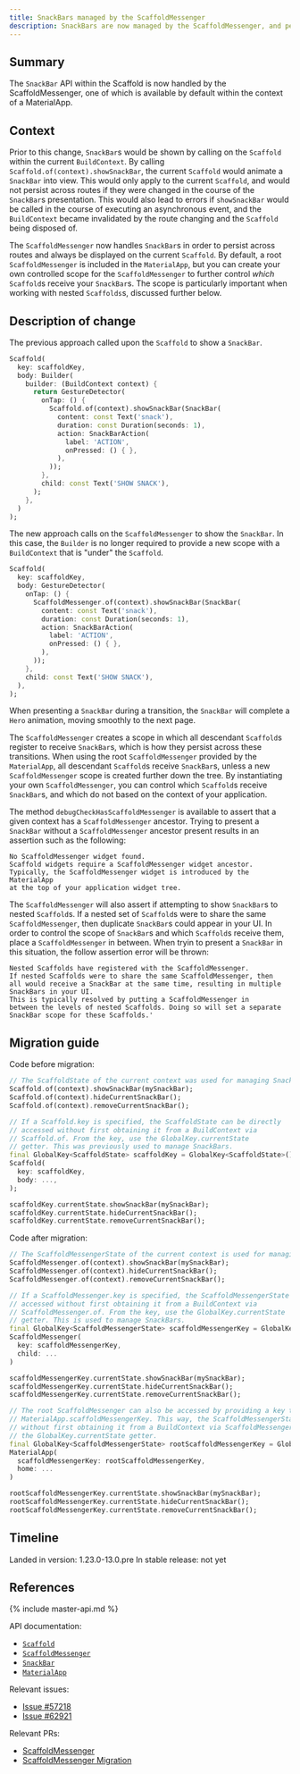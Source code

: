 ```yaml
---
title: SnackBars managed by the ScaffoldMessenger
description: SnackBars are now managed by the ScaffoldMessenger, and persist across routes.
---
```


## Summary

The `SnackBar` API within the Scaffold is now handled by the ScaffoldMessenger, one of which is
available by default within the context of a MaterialApp.

## Context

Prior to this change, `SnackBar`s would be shown by calling on the `Scaffold` within the current
`BuildContext`. By calling `Scaffold.of(context).showSnackBar`, the current `Scaffold` would animate
a `SnackBar` into view. This would only apply to the current `Scaffold`, and would not persist across
routes if they were changed in the course of the `SnackBar`s presentation. This would also lead to
errors if `showSnackBar` would be called in the course of executing an asynchronous event, and the
`BuildContext` became invalidated by the route changing and the `Scaffold` being disposed of.

The `ScaffoldMessenger` now handles `SnackBar`s in order to persist across routes and always be
displayed on the current `Scaffold`. By default, a root `ScaffoldMessenger` is included in the
`MaterialApp`, but you can create your own controlled scope for the `ScaffoldMessenger` to further
control _which_ `Scaffold`s receive your `SnackBar`s. The scope is particularly important when
working with nested `Scaffolds`s, discussed further below.


## Description of change

The previous approach called upon the `Scaffold` to show a `SnackBar`.

<!-- skip -->
```dart
Scaffold(
  key: scaffoldKey,
  body: Builder(
    builder: (BuildContext context) {
      return GestureDetector(
        onTap: () {
          Scaffold.of(context).showSnackBar(SnackBar(
            content: const Text('snack'),
            duration: const Duration(seconds: 1),
            action: SnackBarAction(
              label: 'ACTION',
              onPressed: () { },
            ),
          ));
        },
        child: const Text('SHOW SNACK'),
      );
    },
  )
);
```

The new approach calls on the `ScaffoldMessenger` to show the `SnackBar`. In this case, the `Builder`
is no longer required to provide a new scope with a `BuildContext` that is "under" the `Scaffold`.

<!-- skip -->
```dart
Scaffold(
  key: scaffoldKey,
  body: GestureDetector(
    onTap: () {
      ScaffoldMessenger.of(context).showSnackBar(SnackBar(
        content: const Text('snack'),
        duration: const Duration(seconds: 1),
        action: SnackBarAction(
          label: 'ACTION',
          onPressed: () { },
        ),
      ));
    },
    child: const Text('SHOW SNACK'),
  ),
);
```

When presenting a `SnackBar` during a transition, the `SnackBar` will complete a `Hero` animation,
moving smoothly to the next page.

The `ScaffoldMessenger` creates a scope in which all descendant `Scaffold`s register to receive
`SnackBar`s, which is how they persist across these transitions. When using the root
`ScaffoldMessenger` provided by the `MaterialApp`, all descendant `Scaffold`s receive `SnackBar`s,
unless a new `ScaffoldMessenger` scope is created further down the tree. By instantiating your own
`ScaffoldMessenger`, you can control which `Scaffold`s receive `SnackBar`s, and which do not based
on the context of your application.

The method `debugCheckHasScaffoldMessenger` is available to assert that a given context has a
`ScaffoldMessenger` ancestor. Trying to present  a `SnackBar` without a `ScaffoldMessenger` ancestor
present results in an assertion such as the following:

```
No ScaffoldMessenger widget found.
Scaffold widgets require a ScaffoldMessenger widget ancestor.
Typically, the ScaffoldMessenger widget is introduced by the MaterialApp
at the top of your application widget tree.
```

The `ScaffoldMessenger` will also assert if attempting to show `SnackBar`s to nested `Scaffold`s. If
a nested set of `Scaffold`s were to share the same `ScaffoldMessenger`, then duplicate `SnackBar`s
could appear in your UI. In order to control the scope of `SnackBar`s and which `Scaffold`s receive
them, place a `ScaffoldMessenger` in between. When tryin to present a `SnackBar` in this situation,
the follow assertion error will be thrown:

```
Nested Scaffolds have registered with the ScaffoldMessenger.
If nested Scaffolds were to share the same ScaffoldMessenger, then
all would receive a SnackBar at the same time, resulting in multiple
SnackBars in your UI.
This is typically resolved by putting a ScaffoldMessenger in
between the levels of nested Scaffolds. Doing so will set a separate
SnackBar scope for these Scaffolds.'
```

## Migration guide

Code before migration:

<!-- skip -->
```dart
// The ScaffoldState of the current context was used for managing SnackBars.
Scaffold.of(context).showSnackBar(mySnackBar);
Scaffold.of(context).hideCurrentSnackBar();
Scaffold.of(context).removeCurrentSnackBar();

// If a Scaffold.key is specified, the ScaffoldState can be directly
// accessed without first obtaining it from a BuildContext via
// Scaffold.of. From the key, use the GlobalKey.currentState
// getter. This was previously used to manage SnackBars.
final GlobalKey<ScaffoldState> scaffoldKey = GlobalKey<ScaffoldState>();
Scaffold(
  key: scaffoldKey,
  body: ...,
);

scaffoldKey.currentState.showSnackBar(mySnackBar);
scaffoldKey.currentState.hideCurrentSnackBar();
scaffoldKey.currentState.removeCurrentSnackBar();
```

Code after migration:

<!-- skip -->
```dart
// The ScaffoldMessengerState of the current context is used for managing SnackBars.
ScaffoldMessenger.of(context).showSnackBar(mySnackBar);
ScaffoldMessenger.of(context).hideCurrentSnackBar();
ScaffoldMessenger.of(context).removeCurrentSnackBar();

// If a ScaffoldMessenger.key is specified, the ScaffoldMessengerState can be directly
// accessed without first obtaining it from a BuildContext via
// ScaffoldMessenger.of. From the key, use the GlobalKey.currentState
// getter. This is used to manage SnackBars.
final GlobalKey<ScaffoldMessengerState> scaffoldMessengerKey = GlobalKey<ScaffoldMessengerState>();
ScaffoldMessenger(
  key: scaffoldMessengerKey,
  child: ...
)

scaffoldMessengerKey.currentState.showSnackBar(mySnackBar);
scaffoldMessengerKey.currentState.hideCurrentSnackBar();
scaffoldMessengerKey.currentState.removeCurrentSnackBar();

// The root ScaffoldMessenger can also be accessed by providing a key to 
// MaterialApp.scaffoldMessengerKey. This way, the ScaffoldMessengerState can be directly accessed
// without first obtaining it from a BuildContext via ScaffoldMessenger.of. From the key, use
// the GlobalKey.currentState getter.
final GlobalKey<ScaffoldMessengerState> rootScaffoldMessengerKey = GlobalKey<ScaffoldMessengerState>();
MaterialApp(
  scaffoldMessengerKey: rootScaffoldMessengerKey,
  home: ...
)

rootScaffoldMessengerKey.currentState.showSnackBar(mySnackBar);
rootScaffoldMessengerKey.currentState.hideCurrentSnackBar();
rootScaffoldMessengerKey.currentState.removeCurrentSnackBar();
```

## Timeline

Landed in version: 1.23.0-13.0.pre
In stable release: not yet

## References

{% include master-api.md %}

API documentation:
* [`Scaffold`][]
* [`ScaffoldMessenger`][]
* [`SnackBar`][]
* [`MaterialApp`][]

Relevant issues:
* [Issue #57218][]
* [Issue #62921][]

Relevant PRs:
* [ScaffoldMessenger][]
* [ScaffoldMessenger Migration][]

[`Scaffold`]: https://master-api.flutter.dev/flutter/scaffold-class.html
[`ScaffoldMessenger`]: https://master-api.flutter.dev/flutter/scaffoldmessenger-class.html
[`SnackBar`]: https://master-api.flutter.dev/flutter/snackbar-class.html
[`MaterialApp`]: https://master-api.flutter.dev/flutter/materialapp-class.html
[Issue #57218]: {{site.github}}/flutter/flutter/issues/57218
[Issue #62921]: {{site.github}}/flutter/flutter/issues/62921
[ScaffoldMessenger]: {{site.github}}/flutter/flutter/pull/64101
[ScaffoldMessenger Migration]: {{site.github}}/flutter/flutter/pull/64170
